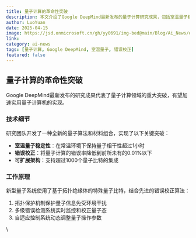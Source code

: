 ```yaml
---
title: 量子计算的革命性突破
description: 本文介绍了Google DeepMind最新发布的量子计算研究成果，包括室温量子稳定性、错误校正和可扩展架构等关键突破。
author: LuoYuan
date: 2025-04-15
image: https://jsd.onmicrosoft.cn/gh/yy0691/img-bed@main/Blog/Ai_News/quantum-computing.jpg
link: 
category: ai-news
tags: [量子计算, Google DeepMind, 室温量子, 错误校正]
featured: false
---
```

## 量子计算的革命性突破

Google DeepMind最新发布的研究成果代表了量子计算领域的重大突破，有望加速实用量子计算机的实现。

### 技术细节

研究团队开发了一种全新的量子算法和材料组合，实现了以下关键突破：

- **室温量子稳定性**：在常温环境下保持量子相干性超过1小时
- **错误校正**：将量子计算的错误率降低到前所未有的0.01%以下
- **可扩展架构**：支持超过1000个量子比特的集成

### 工作原理

新型量子系统使用了基于拓扑绝缘体的特殊量子比特，结合先进的错误校正算法：

1. 拓扑保护机制保护量子信息免受环境干扰
2. 多级错误检测系统实时监控和校正量子态
3. 自适应控制系统动态调整量子操作参数

\